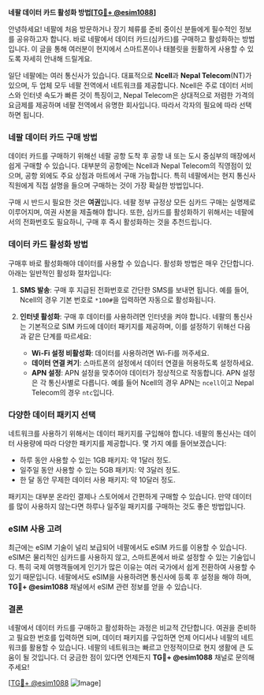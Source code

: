 **네팔 데이터 카드 활성화 방법[[TG💪+ @esim1088](https://t.me/s/esim1088)]**

안녕하세요! 네팔에 처음 방문하거나 장기 체류를 준비 중이신 분들에게 필수적인 정보를 공유하고자 합니다. 바로 네팔에서 데이터 카드(심카드)를 구매하고 활성화하는 방법입니다. 이 글을 통해 여러분이 현지에서 스마트폰이나 태블릿을 원활하게 사용할 수 있도록 자세히 안내해 드릴게요.

일단 네팔에는 여러 통신사가 있습니다. 대표적으로 **Ncell**과 **Nepal Telecom**(NT)가 있으며, 두 업체 모두 네팔 전역에서 네트워크를 제공합니다. Ncell은 주로 데이터 서비스와 인터넷 속도가 빠른 것이 특징이고, Nepal Telecom은 상대적으로 저렴한 가격의 요금제를 제공하며 네팔 전역에서 유명한 회사입니다. 따라서 각자의 필요에 따라 선택하면 됩니다.

### 네팔 데이터 카드 구매 방법

데이터 카드를 구매하기 위해선 네팔 공항 도착 후 공항 내 또는 도시 중심부의 매장에서 쉽게 구매할 수 있습니다. 대부분의 공항에는 Ncell과 Nepal Telecom의 직영점이 있으며, 공항 외에도 주요 상점과 마트에서 구매 가능합니다. 특히 네팔에서는 현지 통신사 직원에게 직접 설명을 들으며 구매하는 것이 가장 확실한 방법입니다.

구매 시 반드시 필요한 것은 **여권**입니다. 네팔 정부 규정상 모든 심카드 구매는 실명제로 이루어지며, 여권 사본을 제출해야 합니다. 또한, 심카드를 활성화하기 위해서는 네팔에서의 전화번호도 필요하니, 구매 후 즉시 활성화하는 것을 추천드립니다.

### 데이터 카드 활성화 방법

구매후 바로 활성화해야 데이터를 사용할 수 있습니다. 활성화 방법은 매우 간단합니다. 아래는 일반적인 활성화 절차입니다:

1. **SMS 발송**: 구매 후 지급된 전화번호로 간단한 SMS를 보내면 됩니다. 예를 들어, Ncell의 경우 기본 번호로 `*100#`을 입력하면 자동으로 활성화됩니다.
   
2. **인터넷 활성화**: 구매 후 데이터를 사용하려면 인터넷을 켜야 합니다. 네팔의 통신사는 기본적으로 SIM 카드에 데이터 패키지를 제공하며, 이를 설정하기 위해선 다음과 같은 단계를 따르세요:
   - **Wi-Fi 설정 비활성화**: 데이터를 사용하려면 Wi-Fi를 꺼주세요.
   - **데이터 연결 켜기**: 스마트폰의 설정에서 데이터 연결을 허용하도록 설정하세요.
   - **APN 설정**: APN 설정을 맞추어야 데이터가 정상적으로 작동합니다. APN 설정은 각 통신사별로 다릅니다. 예를 들어 Ncell의 경우 APN는 `ncell`이고 Nepal Telecom의 경우 `ntc`입니다.

### 다양한 데이터 패키지 선택

네트워크를 사용하기 위해서는 데이터 패키지를 구입해야 합니다. 네팔의 통신사는 데이터 사용량에 따라 다양한 패키지를 제공합니다. 몇 가지 예를 들어보겠습니다:
- 하루 동안 사용할 수 있는 1GB 패키지: 약 1달러 정도.
- 일주일 동안 사용할 수 있는 5GB 패키지: 약 3달러 정도.
- 한 달 동안 무제한 데이터 사용 패키지: 약 10달러 정도.

패키지는 대부분 온라인 결제나 스토어에서 간편하게 구매할 수 있습니다. 만약 데이터를 많이 사용하지 않는다면 하루나 일주일 패키지를 구매하는 것도 좋은 방법입니다.

### eSIM 사용 고려

최근에는 eSIM 기술이 널리 보급되어 네팔에서도 eSIM 카드를 이용할 수 있습니다. eSIM은 물리적인 심카드를 사용하지 않고, 스마트폰에서 바로 설정할 수 있는 기술입니다. 특히 국제 여행객들에게 인기가 많은 이유는 여러 국가에서 쉽게 전환하여 사용할 수 있기 때문입니다. 네팔에서도 eSIM을 사용하려면 통신사에 등록 후 설정을 해야 하며, **TG💪+ @esim1088** 채널에서 eSIM 관련 정보를 얻을 수 있습니다.

### 결론

네팔에서 데이터 카드를 구매하고 활성화하는 과정은 비교적 간단합니다. 여권을 준비하고 필요한 번호를 입력하면 되며, 데이터 패키지를 구입하면 언제 어디서나 네팔의 네트워크를 활용할 수 있습니다. 네팔의 네트워크는 빠르고 안정적이므로 현지 생활에 큰 도움이 될 것입니다. 더 궁금한 점이 있다면 언제든지 **TG💪+ @esim1088** 채널로 문의해주세요!

[[TG💪+ @esim1088](https://t.me/s/esim1088) ![Image](https://i.postimg.cc/Y0z9fWf4/image.png)]